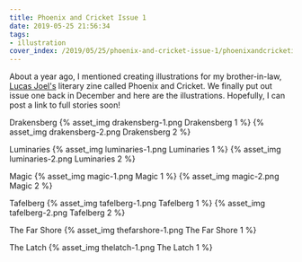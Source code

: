 ```yaml
---
title: Phoenix and Cricket Issue 1
date: 2019-05-25 21:56:34
tags:
- illustration
cover_index: /2019/05/25/phoenix-and-cricket-issue-1/phoenixandcricketissue1_cover_index.png
---
```

About a year ago, I mentioned creating illustrations for my brother-in-law, [Lucas Joel's](https://www.lvjwriting.com/) literary zine called Phoenix and Cricket. We finally put out issue one back in December and here are the illustrations. Hopefully, I can post a link to full stories soon!

Drakensberg
{% asset_img drakensberg-1.png Drakensberg 1 %}
{% asset_img drakensberg-2.png Drakensberg 2 %}

Luminaries
{% asset_img luminaries-1.png Luminaries 1 %}
{% asset_img luminaries-2.png Luminaries 2 %}

Magic
{% asset_img magic-1.png Magic 1 %}
{% asset_img magic-2.png Magic 2 %}

Tafelberg
{% asset_img tafelberg-1.png Tafelberg 1 %}
{% asset_img tafelberg-2.png Tafelberg 2 %}

The Far Shore
{% asset_img thefarshore-1.png The Far Shore 1 %}

The Latch
{% asset_img thelatch-1.png The Latch 1 %}
